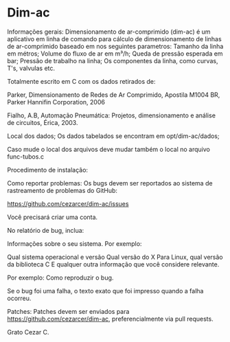 # Dim-ac

Informações gerais:
Dimensionamento de ar-comprimido (dim-ac) é um aplicativo em linha de comando para cálculo de dimensionamento de linhas de ar-comprimido baseado em nos seguintes parametros:
Tamanho da linha em métros;
Volume do fluxo de ar em m³/h;
Queda de pressão esperada em bar;
Pressão de trabalho na linha;
Os componentes da linha, como curvas, T's, valvulas etc.

Totalmente escrito em C com os dados retirados de:

Parker, Dimensionamento de Redes de Ar Comprimido, Apostila M1004 BR, Parker Hannifin Corporation, 2006

Fialho, A.B, Automação Pneumática: Projetos, dimensionamento e análise de circuitos, Érica, 2003.

Local dos dados;
Os dados tabelados se encontram em opt/dim-ac/dados;

Caso mude o local dos arquivos deve mudar também o local no arquivo func-tubos.c 

Procedimento de instalação:


Como reportar problemas:
Os bugs devem ser reportados ao sistema de rastreamento de problemas do GitHub:

https://github.com/cezarcer/dim-ac/issues

Você precisará criar uma conta.

No relatório de bug, inclua:

Informações sobre o seu sistema. Por exemplo:

Qual sistema operacional e versão
Qual versão do X
Para Linux, qual versão da biblioteca C
E qualquer outra informação que você considere relevante. 

Por exemplo:
Como reproduzir o bug.

Se o bug foi uma falha, o texto exato que foi impresso quando a falha ocorreu.

Patches:
Patches devem ser enviados para https://github.com/cezarcer/dim-ac, preferencialmente via pull requests.

Grato Cezar C.

